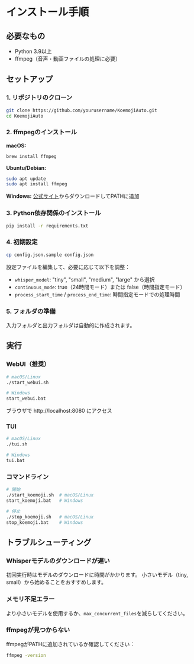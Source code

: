 # インストール手順

## 必要なもの
- Python 3.9以上
- ffmpeg（音声・動画ファイルの処理に必要）

## セットアップ

### 1. リポジトリのクローン
```bash
git clone https://github.com/yourusername/KoemojiAuto.git
cd KoemojiAuto
```

### 2. ffmpegのインストール

**macOS:**
```bash
brew install ffmpeg
```

**Ubuntu/Debian:**
```bash
sudo apt update
sudo apt install ffmpeg
```

**Windows:**
[公式サイト](https://ffmpeg.org/download.html)からダウンロードしてPATHに追加

### 3. Python依存関係のインストール
```bash
pip install -r requirements.txt
```

### 4. 初期設定
```bash
cp config.json.sample config.json
```

設定ファイルを編集して、必要に応じて以下を調整：
- `whisper_model`: "tiny", "small", "medium", "large" から選択
- `continuous_mode`: true（24時間モード）または false（時間指定モード）
- `process_start_time` / `process_end_time`: 時間指定モードでの処理時間

### 5. フォルダの準備
入力フォルダと出力フォルダは自動的に作成されます。

## 実行

### WebUI（推奨）
```bash
# macOS/Linux
./start_webui.sh

# Windows
start_webui.bat
```

ブラウザで http://localhost:8080 にアクセス

### TUI
```bash
# macOS/Linux
./tui.sh

# Windows
tui.bat
```

### コマンドライン
```bash
# 開始
./start_koemoji.sh  # macOS/Linux
start_koemoji.bat   # Windows

# 停止
./stop_koemoji.sh   # macOS/Linux
stop_koemoji.bat    # Windows
```

## トラブルシューティング

### Whisperモデルのダウンロードが遅い
初回実行時はモデルのダウンロードに時間がかかります。
小さいモデル（tiny, small）から始めることをおすすめします。

### メモリ不足エラー
より小さいモデルを使用するか、`max_concurrent_files`を減らしてください。

### ffmpegが見つからない
ffmpegがPATHに追加されているか確認してください：
```bash
ffmpeg -version
```